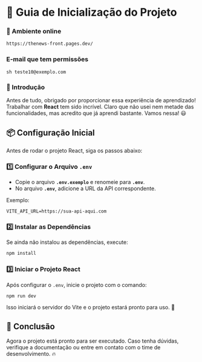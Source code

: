 # 🚀 Guia de Inicialização do Projeto


### 🚀 Ambiente online
```sh
https://thenews-front.pages.dev/
```

### E-mail que tem permissões
```sh teste10@exemplo.com ```


### 🚀 Introdução

Antes de tudo, obrigado por proporcionar essa experiência de aprendizado! Trabalhar com **React** tem sido incrível. Claro que não usei nem metade das funcionalidades, mas acredito que já aprendi bastante. Vamos nessa! 😃

## 📦 Configuração Inicial

Antes de rodar o projeto React, siga os passos abaixo:

### 1️⃣ Configurar o Arquivo `.env`

- Copie o arquivo **`.env.exemplo`** e renomeie para **`.env`**.
- No arquivo **`.env`**, adicione a URL da API correspondente.

Exemplo:

```env
VITE_API_URL=https://sua-api-aqui.com
```

### 2️⃣ Instalar as Dependências

Se ainda não instalou as dependências, execute:

```sh
npm install
```

### 3️⃣ Iniciar o Projeto React

Após configurar o `.env`, inicie o projeto com o comando:

```sh
npm run dev
```

Isso iniciará o servidor do Vite e o projeto estará pronto para uso. 🚀

## 🎯 Conclusão

Agora o projeto está pronto para ser executado. Caso tenha dúvidas, verifique a documentação ou entre em contato com o time de desenvolvimento. 🔥

